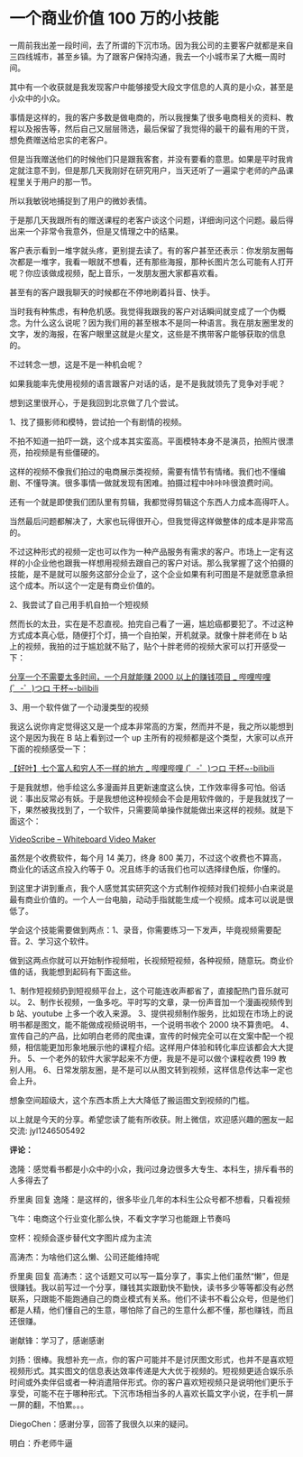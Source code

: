 # 一个商业价值 100 万的小技能

一周前我出差一段时间，去了所谓的下沉市场。因为我公司的主要客户就都是来自三四线城市，甚至乡镇。为了跟客户保持沟通，我去一个小城市呆了大概一周时间。

其中有一个收获就是我发现客户中能够接受大段文字信息的人真的是小众，甚至是小众中的小众。

事情是这样的，我的客户多数是做电商的，所以我搜集了很多电商相关的资料、教程以及报告等，然后自己又层层筛选，最后保留了我觉得的最干的最有用的干货，想免费赠送给忠实的老客户。

但是当我赠送他们的时候他们只是跟我客套，并没有要看的意思。如果是平时我肯定就注意不到，但是那几天我刚好在研究用户，当天还听了一遍梁宁老师的产品课程里关于用户的那一节。

所以我敏锐地捕捉到了用户的微妙表情。

于是那几天我跟所有的赠送课程的老客户谈这个问题，详细询问这个问题。最后得出来一个非常令我意外，但是又情理之中的结果。

客户表示看到一堆字就头疼，更别提去读了。有的客户甚至还表示：你发朋友圈每次都是一堆字，我看一眼就不想看，还有那些海报，那种长图片怎么可能有人打开呢？你应该做成视频，配上音乐，一发朋友圈大家都喜欢看。

甚至有的客户跟我聊天的时候都在不停地刷着抖音、快手。

当时我有种焦虑，有种危机感。我觉得我跟我的客户对话瞬间就变成了一个伪概念。为什么这么说呢？因为我们用的甚至根本不是同一种语言。我在朋友圈里发的文字，发的海报，在客户眼里这就是火星文，这些是不携带客户能够获取的信息的。

不过转念一想，这是不是一种机会呢？

如果我能率先使用视频的语言跟客户对话的话，是不是我就领先了竞争对手呢？

想到这里很开心，于是我回到北京做了几个尝试。

1、找了摄影师和模特，尝试拍一个有剧情的视频。

不拍不知道一拍吓一跳，这个成本其实蛮高。平面模特本身不是演员，拍照片很漂亮，拍视频是有些僵硬的。

这样的视频不像我们拍过的电商展示类视频，需要有情节有情绪。我们也不懂编剧、不懂导演。很多事情一做就发现有困难。拍摄过程中咔咔咔很浪费时间。

还有一个就是即使我们团队里有剪辑，我都觉得剪辑这个东西人力成本高得吓人。

当然最后问题都解决了，大家也玩得很开心，但我觉得这样做整体的成本是非常高的。

不过这种形式的视频一定也可以作为一种产品服务有需求的客户。市场上一定有这样的小企业他也跟我一样想用视频去跟自己的客户对话。那么我掌握了这个拍摄的技能，是不是就可以服务这部分企业了，这个企业如果有利可图是不是就愿意承担这个成本。所以这个一定是有商业价值的。

2、我尝试了自己用手机自拍一个短视频

然而长的太丑，实在是不忍直视。拍完自己看了一遍，尴尬癌都要犯了。不过这种方式成本真心低，随便打个灯，搞一个自拍架，开机就录。就像十胖老师在 b 站上的视频，我拍的过于尴尬就不贴了，贴个十胖老师的视频大家可以打开感受一下：

[分享一个不需要太多时间，一个月就能赚 2000 以上的赚钱项目 _ 哔哩哔哩 (゜-゜)つロ 干杯~-bilibili](https://www.bilibili.com/video/av55888966)

3、用一个软件做了一个动漫类型的视频

我这么说你肯定觉得这又是一个成本非常高的方案，然而并不是，我之所以能想到这个是因为我在 B 站上看到过一个 up 主所有的视频都是这个类型，大家可以点开下面的视频感受一下：

[【好叶】七个富人和穷人不一样的地方 _ 哔哩哔哩 (゜-゜)つロ 干杯~-bilibili](https://www.bilibili.com/video/av31449755)

于是我就想，他手绘这么多漫画并且更新速度这么快，工作效率得多可怕。俗话说：事出反常必有妖。于是我想他这种视频会不会是用软件做的，于是我就找了一下，果然被我找到了，一个软件，只需要简单操作就能做出来这样的视频。就是下面这个：

[VideoScribe – Whiteboard Video Maker](https://www.videoscribe.co/en/?utm_expid=.InUhEIuPS-uIYd1xNxrGzA.0&utm_referrer=)

虽然是个收费软件，每个月 14 美刀，终身 800 美刀，不过这个收费也不算高，商业化的话这点投入约等于 0。况且练手的话我们也可以选择绿色版，你懂的。

到这里才讲到重点，我个人感觉其实研究这个方式制作视频对我们视频小白来说是最有商业价值的。一个人一台电脑，动动手指就能生成一个视频。成本可以说是很低了。

学会这个技能需要做到两点：1、录音，你需要练习一下发声，毕竟视频需要配音。2、学习这个软件。

做到这两点你就可以开始制作视频啦，长视频短视频，各种视频，随意玩。商业价值的话，我能想到起码有下面这些。

1、制作短视频扔到短视频平台上，这个可能连收声都省了，直接配热门音乐就可以。
2、制作长视频，一鱼多吃。平时写的文章，录一份声音加一个漫画视频传到 b 站、youtube 上多一个收入来源。
3、提供视频制作服务，比如现在市场上的说明书都是图文，能不能做成视频说明书，一个说明书收个 2000 块不算贵吧。
4、宣传自己的产品，比如明白老师的爬虫课，宣传的时候完全可以在文案中配一个视频，相信能更加形象地展示他的课程介绍。这样用户体验和转化率应该都会大大提升。
5、一个老外的软件大家学起来不方便，我是不是可以做个课程收费 199 教别人用。
6、日常发朋友圈，是不是可以从图文转到视频，这样信息传达率一定也会上升。

想象空间超级大，这个东西本质上大大降低了搬运图文到视频的门槛。

以上就是今天的分享。希望您读了能有所收获。附上微信，欢迎感兴趣的圈友一起交流: jyl1246505492

**评论：**

逸隆：感觉看书都是小众中的小众，我问过身边很多大专生、本科生，排斥看书的人多得去了

乔里奥 回复 逸隆：是这样的，很多毕业几年的本科生公众号都不想看，只看视频

飞牛：电商这个行业变化那么快，不看文字学习也能跟上节奏吗

空杯：视频会逐步替代文字图片成为主流

高涛杰：为啥他们这么懒、公司还能维持呢

乔里奥 回复 高涛杰：这个话题又可以写一篇分享了，事实上他们虽然“懒”，但是很赚钱。我以前写过一个分享，赚钱其实跟勤快不勤快，读书多少等等都没有必然联系，只跟能不能跑通自己的商业模式有关系。他们不读书不看公众号，但是他们都是人精，他们懂自己的生意，哪怕除了自己的生意什么都不懂，那也赚钱，而且还很赚。

谢献锋：学习了，感谢感谢

刘扬：很棒。我想补充一点，你的客户可能并不是讨厌图文形式，也并不是喜欢短视频形式。其实图文的信息表达效率传递是大大优于视频的。短视频更适合娱乐杀时间或外卖伴侣或者一种消遣陪伴形式。你的客户喜欢短视频只是说明他们更乐于享受，可能不在于哪种形式。下沉市场相当多的人喜欢长篇文字小说，在手机一屏一屏的翻，不怕累。。。

DiegoChen：感谢分享，回答了我很久以来的疑问。

明白：乔老师牛逼